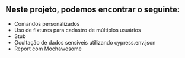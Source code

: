 ## Neste projeto, podemos encontrar o seguinte:
* Comandos personalizados
* Uso de fixtures para cadastro de múltiplos usuários
* ⁠⁠Stub
* ⁠⁠Ocultação de dados sensíveis utilizando cypress.env.json
* Report com ⁠⁠Mochawesome
